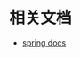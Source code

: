 # 相关文档

- [spring docs](https://docs.spring.io/spring/docs/4.1.7.RELEASE/spring-framework-reference/)